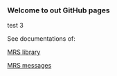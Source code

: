 ### Welcome to out GitHub pages

test 3

See documentations of:

[MRS library](/mrs_lib)

[MRS messages](/mrs_msgs)

